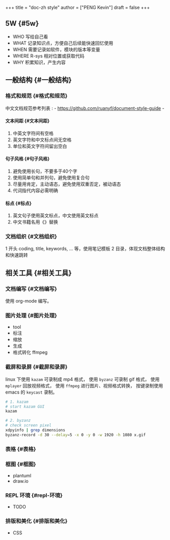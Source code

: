 +++
title = "doc-zh style"
author = ["PENG Kevin"]
draft = false
+++

## 5W {#5w}

-   WHO 写给自己看
-   WHAT 记录知识点，方便自己后续能快速回忆使用
-   WHEN 需要记录如软件，模块的版本等变量
-   WHERE R-sys 相对位置或获取代码
-   WHY 积累知识，产生内容


## 一般结构 {#一般结构}


### 格式和规范 {#格式和规范}

中文文档规范参考列表
: -   <https://github.com/ruanyf/document-style-guide>
    -


#### 文本间距 {#文本间距}

1.  中英文字符间有空格
2.  英文字符和中文标点间无空格
3.  单位和英文字符间留出空白


#### 句子风格 {#句子风格}

1.  避免使用长句，不要多于40个字
2.  使用简单句和并列句，避免使用复合句
3.  尽量用肯定，主动语态，避免使用双重否定，被动语态
4.  代词指代内容必需明确


#### 标点 {#标点}

1.  英文句子使用英文标点，中文使用英文标点
2.  中文书籍名用《》替换


### 文档组织 {#文档组织}

1 开头 coding, title, keywords, ... 等，使用笔记模板
2 目录，体现文档整体结构和快速跳转


## 相关工具 {#相关工具}


### 文档编写 {#文档编写}

使用 org-mode 编写。


### 图片处理 {#图片处理}

-   tool
-   标注
-   缩放
-   生成
-   格式转化 ffmpeg


### 截屏和录屏 {#截屏和录屏}

linux 下使用 `kazam` 可录制成 mp4 格式，
使用 `byzanz` 可录制 gif 格式，
使用 `mplayer` 回放视频格式，
使用 `ffmpeg` 进行图片、视频格式转换，
按键录制使用 emacs 的 `keycast` 录制。

```bash
# 1. kazam
# start kazam GUI
kazam

# 2. byzanz
# check screen pixel
xdpyinfo | grep dimensions
byzanz-record -d 30 --delay=5 -x 0 -y 0 -w 1920 -h 1080 x.gif

```


### 表格 {#表格}


### 框图 {#框图}

-   plantuml
-   draw.io


### REPL 环境 {#repl-环境}

-   TODO


### 排版和美化 {#排版和美化}

-   CSS
